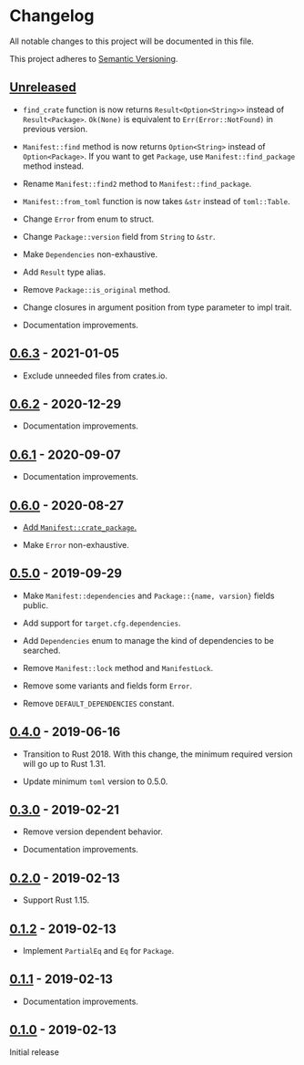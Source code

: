 # Changelog

All notable changes to this project will be documented in this file.

This project adheres to [Semantic Versioning](https://semver.org).

<!--
Note: In this file, do not use the hard wrap in the middle of a sentence for compatibility with GitHub comment style markdown rendering.
-->

## [Unreleased]

- `find_crate` function is now returns `Result<Option<String>>` instead of `Result<Package>`. `Ok(None)` is equivalent to `Err(Error::NotFound)` in previous version.

- `Manifest::find` method is now returns `Option<String>` instead of `Option<Package>`. If you want to get `Package`, use `Manifest::find_package` method instead.

- Rename `Manifest::find2` method to `Manifest::find_package`.

- `Manifest::from_toml` function is now takes `&str` instead of `toml::Table`.

- Change `Error` from enum to struct.

- Change `Package::version` field from `String` to `&str`.

- Make `Dependencies` non-exhaustive.

- Add `Result` type alias.

- Remove `Package::is_original` method.

- Change closures in argument position from type parameter to impl trait.

- Documentation improvements.

## [0.6.3] - 2021-01-05

- Exclude unneeded files from crates.io.

## [0.6.2] - 2020-12-29

- Documentation improvements.

## [0.6.1] - 2020-09-07

- Documentation improvements.

## [0.6.0] - 2020-08-27

- [Add `Manifest::crate_package`.](https://github.com/taiki-e/find-crate/pull/12)

- Make `Error` non-exhaustive.

## [0.5.0] - 2019-09-29

- Make `Manifest::dependencies` and `Package::{name, varsion}` fields public.

- Add support for `target.cfg.dependencies`.

- Add `Dependencies` enum to manage the kind of dependencies to be searched.

- Remove `Manifest::lock` method and `ManifestLock`.

- Remove some variants and fields form `Error`.

- Remove `DEFAULT_DEPENDENCIES` constant.

## [0.4.0] - 2019-06-16

- Transition to Rust 2018. With this change, the minimum required version will go up to Rust 1.31.

- Update minimum `toml` version to 0.5.0.

## [0.3.0] - 2019-02-21

- Remove version dependent behavior.

- Documentation improvements.

## [0.2.0] - 2019-02-13

- Support Rust 1.15.

## [0.1.2] - 2019-02-13

- Implement `PartialEq` and `Eq` for `Package`.

## [0.1.1] - 2019-02-13

- Documentation improvements.

## [0.1.0] - 2019-02-13

Initial release

[Unreleased]: https://github.com/taiki-e/find-crate/compare/v0.6.3...HEAD
[0.6.3]: https://github.com/taiki-e/find-crate/compare/v0.6.2...v0.6.3
[0.6.2]: https://github.com/taiki-e/find-crate/compare/v0.6.1...v0.6.2
[0.6.1]: https://github.com/taiki-e/find-crate/compare/v0.6.0...v0.6.1
[0.6.0]: https://github.com/taiki-e/find-crate/compare/v0.5.0...v0.6.0
[0.5.0]: https://github.com/taiki-e/find-crate/compare/v0.4.0...v0.5.0
[0.4.0]: https://github.com/taiki-e/find-crate/compare/v0.3.0...v0.4.0
[0.3.0]: https://github.com/taiki-e/find-crate/compare/v0.2.0...v0.3.0
[0.2.0]: https://github.com/taiki-e/find-crate/compare/v0.1.2...v0.2.0
[0.1.2]: https://github.com/taiki-e/find-crate/compare/v0.1.1...v0.1.2
[0.1.1]: https://github.com/taiki-e/find-crate/compare/v0.1.0...v0.1.1
[0.1.0]: https://github.com/taiki-e/find-crate/releases/tag/v0.1.0
